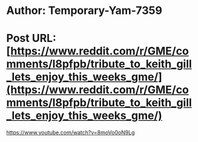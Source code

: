 # Author: Temporary-Yam-7359
# Post URL: [https://www.reddit.com/r/GME/comments/l8pfpb/tribute_to_keith_gill_lets_enjoy_this_weeks_gme/](https://www.reddit.com/r/GME/comments/l8pfpb/tribute_to_keith_gill_lets_enjoy_this_weeks_gme/)


https://www.youtube.com/watch?v=8moVo0oN9Lg